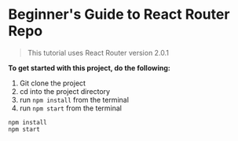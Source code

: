 # Beginner's Guide to React Router Repo

> This tutorial uses React Router version 2.0.1


**To get started with this project, do the following:**

1. Git clone the project
2. cd into the project directory
3. run `npm install` from the terminal
4. run `npm start` from the terminal

```
npm install
npm start
```